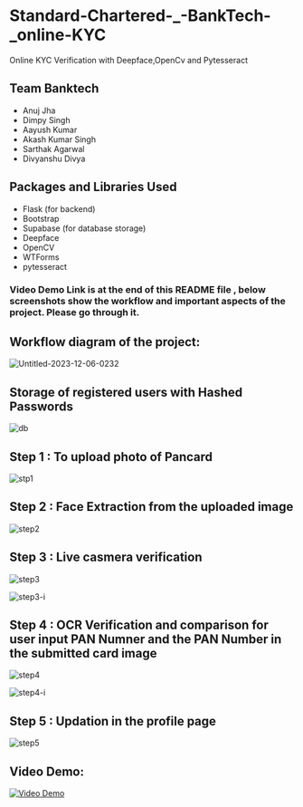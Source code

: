 # Standard-Chartered-_-BankTech-_online-KYC
Online KYC Verification with Deepface,OpenCv and Pytesseract

## Team Banktech

- Anuj Jha
- Dimpy Singh
- Aayush Kumar
- Akash Kumar Singh
- Sarthak Agarwal
- Divyanshu Divya

## Packages and Libraries Used

- Flask (for backend)
- Bootstrap
- Supabase (for database storage)
- Deepface
- OpenCV
- WTForms
- pytesseract

### Video Demo Link is at the end of this README file , below screenshots show the workflow and important aspects of the project. Please go through it.


## Workflow diagram of the project:

![Untitled-2023-12-06-0232](https://github.com/AnujxRobin/Standard-Chartered-_-BankTech-_online-KYC/assets/131231136/2f133b00-0877-4dc5-a338-433ecb225ceb)

## Storage of registered users with Hashed Passwords

![db](https://github.com/AnujxRobin/Standard-Chartered-_-BankTech-_online-KYC/assets/131231136/c95f2c5b-7df6-4a0f-b16b-55b3d01e24b8)

## Step 1 : To upload photo of Pancard

![stp1](https://github.com/AnujxRobin/Standard-Chartered-_-BankTech-_online-KYC/assets/131231136/7ffaf74c-768b-4199-9187-2a3c104a410d)

## Step 2 : Face Extraction from the uploaded image 

![step2](https://github.com/AnujxRobin/Standard-Chartered-_-BankTech-_online-KYC/assets/131231136/ebe4bf41-3a82-4ab8-be66-c8f9de974cd5)

## Step 3 : Live casmera verification 

![step3](https://github.com/AnujxRobin/Standard-Chartered-_-BankTech-_online-KYC/assets/131231136/7dde033d-2757-4f0d-bd71-0d85d3ab5af7)

![step3-i](https://github.com/AnujxRobin/Standard-Chartered-_-BankTech-_online-KYC/assets/131231136/c40ce30b-b688-4b37-8b58-b73c155a290b)

## Step 4 : OCR Verification and comparison for user input PAN Numner and the PAN Number in the submitted card image

![step4](https://github.com/AnujxRobin/Standard-Chartered-_-BankTech-_online-KYC/assets/131231136/e6ae9826-b345-4d38-8e89-b930ce0654f1)

![step4-i](https://github.com/AnujxRobin/Standard-Chartered-_-BankTech-_online-KYC/assets/131231136/d61338b7-72f9-4694-bca7-3ec7a488452c)

## Step 5 : Updation in the profile page 

![step5](https://github.com/AnujxRobin/Standard-Chartered-_-BankTech-_online-KYC/assets/131231136/c25f6800-3676-4374-98fb-b84d6118aa75)

## Video Demo:

[![Video Demo](https://www.example.com/example_image.png)](https://drive.google.com/file/d/1zLG0OEUT8-mqoVdfDPpP3AVtYwewkX3a/view?usp=sharing)
